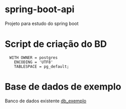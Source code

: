 # spring-boot-api
Projeto para estudo do spring boot

# Script de criação do BD

```CREATE DATABASE postgres_demo
  WITH OWNER = postgres
    ENCODING = 'UTF8'
    TABLESPACE = pg_default;
 ```

# Base de dados de exemplo

Banco de dados existente [db_exemplo](./db_exemplo.tar)
